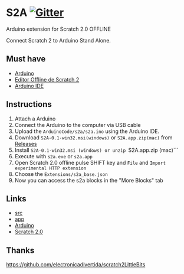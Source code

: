 # S2A [![Gitter](https://badges.gitter.im/Join%20Chat.svg)](https://gitter.im/okhiroyuki/S2A?utm_source=badge&utm_medium=badge&utm_campaign=pr-badge&utm_content=badge)

Arduino extension for Scratch 2.0 OFFLINE

Connect Scratch 2 to Arduino Stand Alone.  

## Must have
- [Arduino](http://arduino.cc/en/Main/Products)
- [Editor Offline de Scratch 2](http://scratch.mit.edu/scratch2download/)
- [Arduino IDE](http://arduino.cc/en/main/software)

## Instructions
1. Attach a Arduino
2. Connect the Arduino to the computer via USB cable
3. Upload the ```ArduinoCode/s2a/s2a.ino``` using the Arduino IDE.
4. Download ```S2A-0.1-win32.msi(windows)``` or ```S2A.app.zip(mac)``` from [Releases](https://github.com/okhiroyuki/S2A/tree/master/src)
5. Install ```S2A-0.1-win32.msi (windows) or unzip ```S2A.app.zip (mac)```
5. Execute with ```s2a.exe``` or ```s2a.app```
6. Open Scratch 2.0 offline pulse SHIFT key and ```File``` and ```Import experimental HTTP extension```
7. Choose the ```Extensions/s2a_base.json```
8. Now you can access the s2a blocks in the "More Blocks" tab

## Links
- [src](https://github.com/okhiroyuki/S2A/tree/master/src)
- [app](https://github.com/okhiroyuki/S2A/tree/master/src)
- [Arduino](http://arduino.cc)
- [Scratch 2.0](http://scratch.mit.edu)

## Thanks
https://github.com/electronicadivertida/scratch2LittleBits
